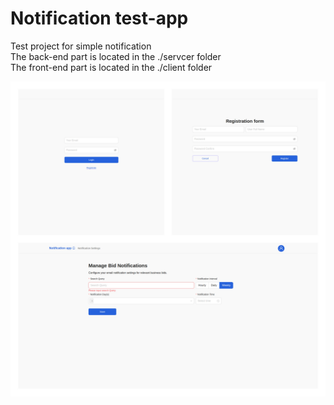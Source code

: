 # Notification test-app
Test project for simple notification\
The back-end part is located in the ./servcer folder\
The front-end part is located in the ./client folder

![](https://github.com/Nikitagizatulin/notification-app/blob/main/readme_img.jpg)
